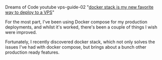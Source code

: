 Dreams of Code youtube vps-guide-02  "[docker stack is my new favorite way to deploy to a VPS](https://youtu.be/fuZoxuBiL9o?si=fYdDBBMFvgEe2HyR)"

For the most part, I've been using Docker compose for my production deployments, and whilst it's worked, there's been a couple of things I wish were improved.

Fortunately, I recently discovered docker stack, which not only solves the issues I've had with docker compose, but brings about a bunch other production ready features.
